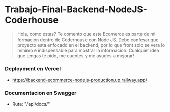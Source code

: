 # Trabajo-Final-Backend-NodeJS-Coderhouse
> Hola, como estas?
Te comento que este Ecomerce es parte de mi formacion dentro de Coderhouse con Node JS.
Debo confesar que proyecto esta enfocado en el backend, por lo  que front solo se vera lo minimo e indispensable para mostrar la informacion.
> Cualquier idea que tengas te pido, me cuentes y me ayudes a mejorar!

### Deployment en Vercel
 * https://backend-ecommerce-nodejs-production.up.railway.app/
### Documentacion en Swagger
 * Ruta: "/api/docs/"
